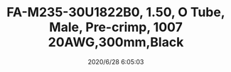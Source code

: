 ﻿---
layout: post 
title: FA-M235-30U1822B0, 1.50, O Tube, Male, Pre-crimp, 1007 20AWG,300mm,Black
tags: FA
categories: wire-harness
overview: OD 1.5 male terminal tube
series: FA
part_number: FA-P235-30U1822B0
thumb_img: static/202006/351-thumb-20200628140616.jpg
image: static/202006/351-20200628140616.jpg
date: 2020/6/28 6:05:03
---



